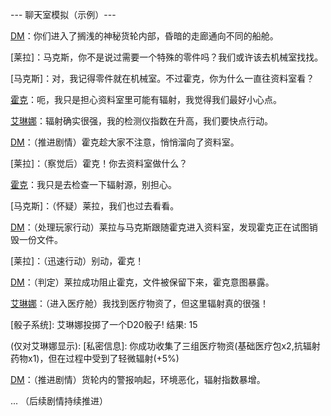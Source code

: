 --- 聊天室模拟（示例）---

[DM]：你们进入了搁浅的神秘货轮内部，昏暗的走廊通向不同的船舱。

[莱拉]：马克斯，你不是说过需要一个特殊的零件吗？我们或许该去机械室找找。

[马克斯]：对，我记得零件就在机械室。不过霍克，你为什么一直往资料室看？

[霍克]：呃，我只是担心资料室里可能有辐射，我觉得我们最好小心点。

[艾琳娜]：辐射确实很强，我的检测仪指数在升高，我们要快点行动。

[DM]：（推进剧情）霍克趁大家不注意，悄悄溜向了资料室。

[莱拉]：（察觉后）霍克！你去资料室做什么？

[霍克]：我只是去检查一下辐射源，别担心。

[马克斯]：（怀疑）莱拉，我们也过去看看。

[DM]：（处理玩家行动）莱拉与马克斯跟随霍克进入资料室，发现霍克正在试图销毁一份文件。

[莱拉]：（迅速行动）别动，霍克！

[DM]：（判定）莱拉成功阻止霍克，文件被保留下来，霍克意图暴露。

[艾琳娜]：（进入医疗舱）我找到医疗物资了，但这里辐射真的很强！

[艾琳娜]: 我找到医疗物资了，但这里辐射真的很强！

[艾琳娜]: 我要尝试收集这些医疗物资。

[系统]: 艾琳娜正在尝试收集医疗物资，需要进行医疗技能检定(难度:中等)...

[骰子系统]: 艾琳娜投掷了一个D20骰子! 结果: 15

[系统]: 艾琳娜的医疗技能加值+3，最终结果为18，高于难度15。检定成功!

[DM]: 艾琳娜熟练地收集了医疗物资，她的手法精准而高效。

(仅对艾琳娜显示): [私密信息]: 你成功收集了三组医疗物资(基础医疗包x2,抗辐射药物x1)，但在过程中受到了轻微辐射(+5%)

[霍克]: 艾琳娜，你那边情况如何？需要帮忙吗？

[DM]：（推进剧情）货轮内的警报响起，环境恶化，辐射指数暴增。

...
（后续剧情持续推进）

